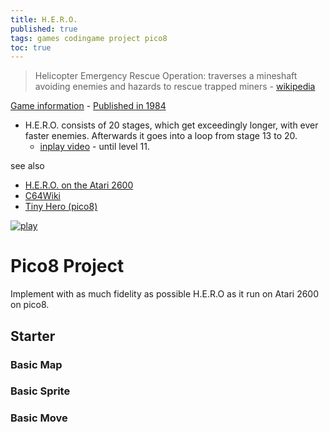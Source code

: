 ```yaml
---
title: H.E.R.O.
published: true
tags: games codingame project pico8
toc: true
---
```

> Helicopter Emergency Rescue Operation: traverses a mineshaft avoiding enemies and hazards to rescue trapped miners - [wikipedia](https://en.wikipedia.org/wiki/H.E.R.O._(video_game)) 

[Game information](http://www.hardcoregaming101.net/hero/) - [Published in 1984](https://www.youtube.com/shorts/V9TvHkxKCZ4)  
- H.E.R.O. consists of 20 stages, which get exceedingly longer, with ever faster enemies. Afterwards it goes into a loop from stage 13 to 20.
	- [inplay video](https://www.youtube.com/watch?v=kJyJ8Y9CiZE) - until level 11.

see also
- [H.E.R.O. on the Atari 2600](https://www.youtube.com/shorts/eps_mrkCHWY)
- [C64Wiki](https://www.c64-wiki.com/wiki/H.E.R.O._Helicopter_Emergency_Rescue_Operation)
- [Tiny Hero (pico8)](https://www.lexaloffle.com/bbs/?tid=43336)

[![play](https://upload.wikimedia.org/wikipedia/en/9/9e/Hero-Atari2600-gameplay.gif)](https://en.wikipedia.org/wiki/H.E.R.O._(video_game))

# Pico8 Project

Implement with as much fidelity as possible H.E.R.O as it run on Atari 2600 on pico8.

## Starter

### Basic Map
### Basic Sprite
### Basic Move

